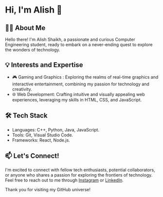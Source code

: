 # Hi, I'm Alish 👋

## 👩‍💻 About Me
Hello there! I'm Alish Shaikh, a passionate and curious Computer Engineering student, ready to embark on a never-ending quest to explore the wonders of technology.

## 💡 Interests and Expertise
- 🎮 Gaming and Graphics : Exploring the realms of real-time graphics and interactive entertainment, combining my passion for technology and creativity.
- 🌐 Web Development: Crafting intuitive and visually appealing web experiences, leveraging my skills in HTML, CSS, and JavaScript.

## 🛠️ Tech Stack

- Languages: C++, Python, Java, JavaScript.
- Tools: Git, Visual Studio Code.
- Frameworks: React, Node.js.

## 📫 Let's Connect!

I'm excited to connect with fellow tech enthusiasts, potential collaborators, or anyone who shares a passion for exploring the frontiers of technology. Feel free to reach out to me through [Instagram](https://www.instagram.com/ali_shaikhh7/) or [LinkedIn](your-twitter-profile).

Thank you for visiting my GitHub universe!
<!--
**Ali4574/Ali4574** is a ✨ _special_ ✨ repository because its `README.md` (this file) appears on your GitHub profile.

Here are some ideas to get you started:

- 🔭 I’m currently working on ...
- 🌱 I’m currently learning ...
- 👯 I’m looking to collaborate on ...
- 🤔 I’m looking for help with ...
- 💬 Ask me about ...
- 📫 How to reach me: ...
- 😄 Pronouns: ...
- ⚡ Fun fact: ...
-->
